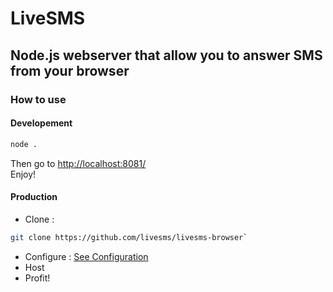# LiveSMS
## Node.js webserver that allow you to answer SMS from your browser


### How to use
#### Developement
```bash
node .
```
Then go to [http://localhost:8081/](http://localhost:8081/)
<br>
Enjoy!

#### Production
- Clone : 
```bash
git clone https://github.com/livesms/livesms-browser`
```
- Configure : [See Configuration](./Configuration.md)
- Host
- Profit!
